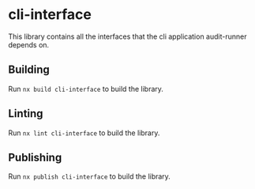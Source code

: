 # cli-interface

This library contains all the interfaces that the cli application audit-runner depends on.

## Building

Run `nx build cli-interface` to build the library.

## Linting

Run `nx lint cli-interface` to build the library.

## Publishing

Run `nx publish cli-interface` to build the library.
